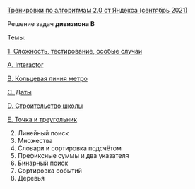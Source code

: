 <a href="https://yandex.ru/yaintern/algorithm-training#schedule">Тренировки по алгоритмам 2.0 от Яндекса (сентябрь 2021)</a>

Решение задач **дивизиона B**

Темы:

<a href="https://github.com/GareevaTanya/yandex-algorithm-training-2/tree/main/Ex1">1. Сложность, тестирование, особые случаи </a>

<a href="https://github.com/GareevaTanya/yandex-algorithm-training-2/tree/main/Ex1/A">A. Interactor </a>

<a href="https://github.com/GareevaTanya/yandex-algorithm-training-2/tree/main/Ex1/B">B. Кольцевая линия метро</a>
  
<a href="https://github.com/GareevaTanya/yandex-algorithm-training-2/tree/main/Ex1/C">C. Даты</a>
  
<a href="https://github.com/GareevaTanya/yandex-algorithm-training-2/tree/main/Ex1/D">D. Строительство школы</a>
  
<a href="https://github.com/GareevaTanya/yandex-algorithm-training-2/tree/main/Ex1/E">E. Точка и треугольник</a>

2. Линейный поиск
4. Множества
5. Словари и сортировка подсчётом
6. Префиксные суммы и два указателя
7. Бинарный поиск
8. Сортировка событий
9. Деревья
